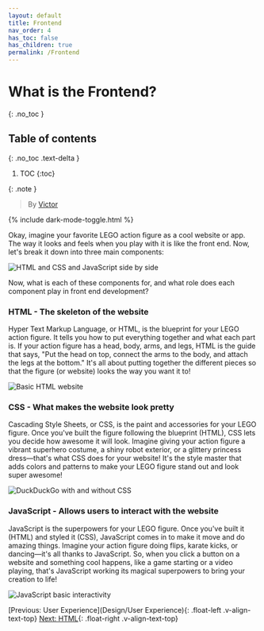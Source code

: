 ```yaml
---
layout: default
title: Frontend
nav_order: 4
has_toc: false
has_children: true
permalink: /Frontend
---
```


# What is the Frontend?
{: .no_toc }

## Table of contents
{: .no_toc .text-delta }

1. TOC
{:toc}



{: .note }
> By [Victor](https://linkedin.com/in/hsiaovictor)

{% include dark-mode-toggle.html %}

Okay, imagine your favorite LEGO action figure as a cool website or app. The way it looks and feels when you play with it is like the front end. Now, let's break it down into three main components:

![HTML and CSS and JavaScript side by side](https://d2v4zi8pl64nxt.cloudfront.net/javascript-seo/5948abfc0e2df5.02876591.gif)

Now, what is each of these components for, and what role does each component play in front end development?

### HTML - The skeleton of the website

Hyper Text Markup Language, or HTML, is the blueprint for your LEGO action figure. It tells you how to put everything together and what each part is. If your action figure has a head, body, arms, and legs, HTML is the guide that says, "Put the head on top, connect the arms to the body, and attach the legs at the bottom." It's all about putting together the different pieces so that the figure (or website) looks the way you want it to!

![Basic HTML website](https://images.saymedia-content.com/.image/t_share/MTc0NjQ2NjgwMzU5MjE2OTEx/basic-web-design-with-html-css.png)

### CSS - What makes the website look pretty

Cascading Style Sheets, or CSS, is the paint and accessories for your LEGO figure. Once you've built the figure following the blueprint (HTML), CSS lets you decide how awesome it will look. Imagine giving your action figure a vibrant superhero costume, a shiny robot exterior, or a glittery princess dress—that's what CSS does for your website! It's the style master that adds colors and patterns to make your LEGO figure stand out and look super awesome!

![DuckDuckGo with and without CSS](https://i2.wp.com/css-tricks.com/wp-content/uploads/2019/04/s_601945040BCA3610D759145A4442799C97B904D9A9F8326DD30FDF0CF48A96B7_1555165463692_duckduckgo-compare.jpg?ssl=1)

### JavaScript - Allows users to interact with the website

JavaScript is the superpowers for your LEGO figure. Once you've built it (HTML) and styled it (CSS), JavaScript comes in to make it move and do amazing things. Imagine your action figure doing flips, karate kicks, or dancing—it's all thanks to JavaScript. So, when you click a button on a website and something cool happens, like a game starting or a video playing, that's JavaScript working its magical superpowers to bring your creation to life!

![JavaScript basic interactivity](https://media.giphy.com/media/XaefzCVVqg4Uw/giphy.gif)

[Previous: User Experience](Design/User Experience){: .float-left .v-align-text-top}
[Next: HTML](Frontend/HTML){: .float-right .v-align-text-top}
